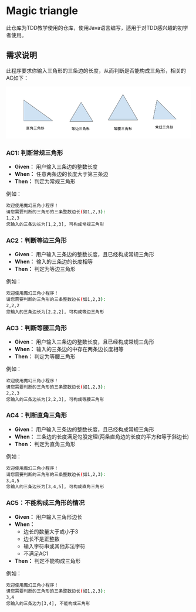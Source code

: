 # Magic triangle

此仓库为TDD教学使用的仓库，使用Java语言编写，适用于对TDD感兴趣的初学者使用。

## 需求说明

此程序要求你输入三角形的三条边的长度，从而判断是否能构成三角形，相关的AC如下：

![magic triangle](./src/main/resources/images/magic_triangle.png)

### AC1: 判断常规三角形

* **Given：** 用户输入三条边的整数长度
* **When：** 任意两条边的长度大于第三条边
* **Then：** 判定为常规三角形

例如：
```bash
欢迎使用魔幻三角小程序！
请您需要判断的三角形的三条整数边长(如1,2,3):
1,2,3
您输入的三条边长为[1,2,3], 可构成常规三角形
```

### AC2：判断等边三角形

* **Given：** 用户输入三条边的整数长度，且已经构成常规三角形
* **When：** 输入的三条边的长度相等
* **Then：** 判定为等边三角形

例如：
```bash
欢迎使用魔幻三角小程序！
请您需要判断的三角形的三条整数边长(如1,2,3):
2,2,2
您输入的三条边长为[2,2,2], 可构成等边三角形
```

### AC3：判断等腰三角形

* **Given：** 用户输入三条边的整数长度，且已经构成常规三角形
* **When：** 输入的三条边的中存在两条边长度相等
* **Then：** 判定为等腰三角形

例如：
```bash
欢迎使用魔幻三角小程序！
请您需要判断的三角形的三条整数边长(如1,2,3):
2,2,3
您输入的三条边长为[2,2,3], 可构成等腰三角形
```

### AC4：判断直角三角形

* **Given：** 用户输入三条边的整数长度，且已经构成常规三角形
* **When：** 三条边的长度满足勾股定理(两条直角边的长度的平方和等于斜边长)
* **Then：** 判定为直角三角形

例如：
```bash
欢迎使用魔幻三角小程序！
请您需要判断的三角形的三条整数边长(如1,2,3):
3,4,5
您输入的三条边长为[3,4,5], 可构成直角三角形
```

### AC5：不能构成三角形的情况

* **Given：** 用户输入三角形边长
* **When：** 
  * 边长的数量大于或小于3
  * 边长不是正整数
  * 输入字符串或其他非法字符  
  * 不满足AC1  
* **Then：** 判定不能构成三角形

例如：
```bash
欢迎使用魔幻三角小程序！
请您需要判断的三角形的三条整数边长(如1,2,3):
3,4
您输入的三条边为[3,4], 不能构成三角形
```



